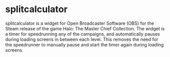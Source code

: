 # splitcalculator

splitcalculator is a widget for Open Broadcaster Software (OBS) for the Steam release of the game Halo: The Master Chief Collection. The widget is a timer for speedrunning any of the campaigns, and automatically pauses during loading screens in between each level. This removes the need for the speedrunner to manually pause and start the timer again during loading screens.
